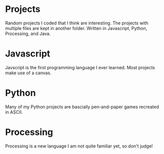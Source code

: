 # Projects
Random projects I coded that I think are interesting. The projects with multiple files are kept in another folder.
Written in Javascript, Python, Processing, and Java.

# Javascript
Javscript is the first programming language I ever learned. Most projects make use of a canvas.

# Python
Many of my Python projects are bascially pen-and-paper games recreated in ASCII.

# Processing
Processing is a new language I am not quite familiar yet, so don't judge!
